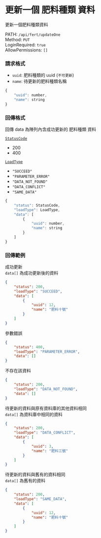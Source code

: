 # 更新一個 肥料種類 資料

更新一個肥料種類資料

PATH: `/api/fert/updateOne`  
Method: `PUT`  
LoginRequired: `true`  
AllowPermissions: `[]`  


### 請求格式
* `uuid`: 肥料種類的 uuid (`不可更新`)
* `name`: 待更新的肥料種類名稱

```js
{
    "uuid": number,
    "name": string
}
```


### 回傳格式

回傳 data 為陣列內含成功更新的 肥料種類 資料  

[`StatusCode`](../../types.md#statuscode)  
* 200
* 400

[`LoadType`](../../types.md#loadtype)  
* `"SUCCEED"`
* `"PARAMETER_ERROR"`
* `"DATA_NOT_FOUND"`
* `"DATA_CONFLICT"`
* `"SAME_DATA"`

```js
{
    "status": StatusCode,
    "loadType": LoadType,
    "data": [
        {
            "uuid": number,
            "name": string
        }
    ]
}
```


### 回傳範例
成功更新  
`data[]` 為成功更新後的資料  
```json
{
    "status": 200,
    "loadType": "SUCCEED",
    "data": [
        {
            "uuid": 12,
            "name": "肥料十號"
        }
    ]
}
```

參數錯誤
```json
{
    "status": 400,
    "loadType": "PARAMETER_ERROR",
    "data": []
}
```

不存在該資料
```json
{
    "status": 200,
    "loadType": "DATA_NOT_FOUND",
    "data": []
}
```

待更新的資料與原有資料庫的其他資料相同  
`data[]` 為資料庫中相同的資料
```json
{
    "status": 200,
    "loadType": "DATA_CONFLICT",
    "data": [
        {
            "uuid": 3,
            "name": "肥料三號"
        }
    ]
}
```

待更新的資料與舊有的資料相同  
`data[]` 為舊有的資料
```json
{
    "status": 200,
    "loadType": "SAME_DATA",
    "data": [
        {
            "uuid": 12,
            "name": "肥料十號"
        }
    ]
}
```